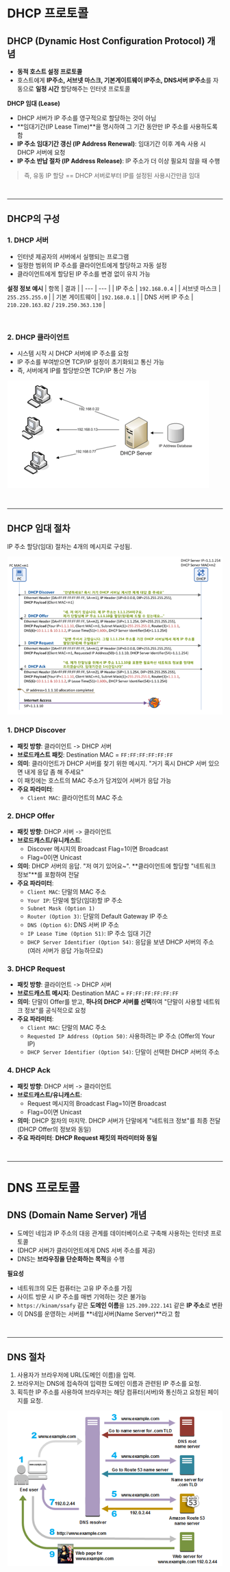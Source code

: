 # DHCP 프로토콜

## DHCP (Dynamic Host Configuration Protocol) 개념

  - **동적 호스트 설정 프로토콜**
  - 호스트에게 **IP주소, 서브넷 마스크, 기본게이트웨이 IP주소, DNS서버 IP주소**를 자동으로 **일정 시간** 할당해주는 인터넷 프로토콜

**DHCP 임대 (Lease)**

  - DHCP 서버가 IP 주소를 영구적으로 할당하는 것이 아님
  - \*\*임대기간(IP Lease Time)\*\*을 명시하여 그 기간 동안만 IP 주소를 사용하도록 함
  - **IP 주소 임대기간 갱신 (IP Address Renewal)**: 임대기간 이후 계속 사용 시 DHCP 서버에 요청
  - **IP 주소 반납 절차 (IP Address Release)**: IP 주소가 더 이상 필요치 않을 때 수행

> 즉, 유동 IP 할당 == DHCP 서버로부터 IP를 설정된 사용시간만큼 임대

<br>

-----

## DHCP의 구성

### 1\. DHCP 서버

  - 인터넷 제공자의 서버에서 실행되는 프로그램
  - 일정한 범위의 IP 주소를 클라이언트에게 할당하고 자동 설정
  - 클라이언트에게 할당된 IP 주소를 변경 없이 유지 가능

**설정 정보 예시**
| 항목 | 결과 |
| --- | --- |
| IP 주소 | `192.168.0.4` |
| 서브넷 마스크 | `255.255.255.0` |
| 기본 게이트웨이 | `192.168.0.1` |
| DNS 서버 IP 주소 | `210.220.163.82` / `219.250.363.130` |

<br>

### 2\. DHCP 클라이언트

  - 시스템 시작 시 DHCP 서버에 IP 주소를 요청
  - IP 주소를 부여받으면 TCP/IP 설정이 초기화되고 통신 가능
  - 즉, 서버에게 IP를 할당받으면 TCP/IP 통신 가능

![alt text](image/19.png)

<br>

-----

## DHCP 임대 절차

IP 주소 할당(임대) 절차는 4개의 메시지로 구성됨.


![alt text](image/20.png)

### 1\. DHCP Discover

  - **패킷 방향**: 클라이언트 -\> DHCP 서버
  - **브로드캐스트 패킷**: Destination MAC = `FF:FF:FF:FF:FF:FF`
  - **의미**: 클라이언트가 DHCP 서버를 찾기 위한 메시지. "거기 혹시 DHCP 서버 있으면 내게 응답 좀 해 주세요"
  - 이 패킷에는 호스트의 MAC 주소가 담겨있어 서버가 응답 가능
  - **주요 파라미터**:
      - `Client MAC`: 클라이언트의 MAC 주소

### 2\. DHCP Offer

  - **패킷 방향**: DHCP 서버 -\> 클라이언트
  - **브로드캐스트/유니캐스트**:
      - Discover 메시지의 Broadcast Flag=1이면 Broadcast
      - Flag=0이면 Unicast
  - **의미**: DHCP 서버의 응답. "저 여기 있어요\~". \*\*클라이언트에 할당할 "네트워크 정보"\*\*를 포함하여 전달
  - **주요 파라미터**:
      - `Client MAC`: 단말의 MAC 주소
      - `Your IP`: 단말에 할당(임대)할 IP 주소
      - `Subnet Mask (Option 1)`
      - `Router (Option 3)`: 단말의 Default Gateway IP 주소
      - `DNS (Option 6)`: DNS 서버 IP 주소
      - `IP Lease Time (Option 51)`: IP 주소 임대 기간
      - `DHCP Server Identifier (Option 54)`: 응답을 보낸 DHCP 서버의 주소 (여러 서버가 응답 가능하므로)

### 3\. DHCP Request

  - **패킷 방향**: 클라이언트 -\> DHCP 서버
  - **브로드캐스트 메시지**: Destination MAC = `FF:FF:FF:FF:FF:FF`
  - **의미**: 단말이 Offer를 받고, **하나의 DHCP 서버를 선택**하여 "단말이 사용할 네트워크 정보"를 공식적으로 요청
  - **주요 파라미터**:
      - `Client MAC`: 단말의 MAC 주소
      - `Requested IP Address (Option 50)`: 사용하려는 IP 주소 (Offer의 Your IP)
      - `DHCP Server Identifier (Option 54)`: 단말이 선택한 DHCP 서버의 주소

### 4\. DHCP Ack

  - **패킷 방향**: DHCP 서버 -\> 클라이언트
  - **브로드캐스트/유니캐스트**:
      - Request 메시지의 Broadcast Flag=1이면 Broadcast
      - Flag=0이면 Unicast
  - **의미**: DHCP 절차의 마지막. DHCP 서버가 단말에게 "네트워크 정보"를 최종 전달 (DHCP Offer의 정보와 동일)
  - **주요 파라미터**: **DHCP Request 패킷의 파라미터와 동일**

<br>

-----

# DNS 프로토콜

## DNS (Domain Name Server) 개념

  - 도메인 네임과 IP 주소의 대응 관계를 데이터베이스로 구축해 사용하는 인터넷 프로토콜
  - (DHCP 서버가 클라이언트에게 DNS 서버 주소를 제공)
  - DNS는 **브라우징을 단순화하는 목적**을 수행

**필요성**

  - 네트워크의 모든 컴퓨터는 고유 IP 주소를 가짐
  - 사이트 방문 시 IP 주소를 매번 기억하는 것은 불가능
  - `https://kinam/ssafy` 같은 **도메인 이름**을 `125.209.222.141` 같은 **IP 주소**로 변환
  - 이 DNS를 운영하는 서버를 \*\*네임서버(Name Server)\*\*라고 함

<br>

-----

## DNS 절차

1.  사용자가 브라우저에 URL(도메인 이름)을 입력.
2.  브라우저는 DNS에 접속하여 입력한 도메인 이름과 관련된 IP 주소를 요청.
3.  획득한 IP 주소를 사용하여 브라우저는 해당 컴퓨터(서버)와 통신하고 요청된 페이지를 요청.
  


![alt text](image/21.png)


